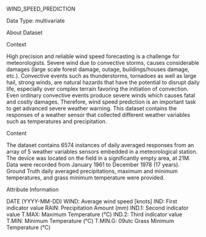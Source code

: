 WIND_SPEED_PREDICTION

Data Type: multivariate

About Dataset

Context

High precision and reliable wind speed forecasting is a challenge for meteorologists. Severe wind due to convective storms, causes considerable damages (large scale forest damage, outage, buildings/houses damage, etc.). Convective events such as thunderstorms, tornadoes as well as large hail, strong winds, are natural hazards that have the potential to disrupt daily life, especially over complex terrain favoring the initiation of convection. Even ordinary convective events produce severe winds which causes fatal and costly damages. Therefore, wind speed prediction is an important task to get advanced severe weather warning. This dataset contains the responses of a weather sensor that collected different weather variables such as temperatures and precipitation.

Content

The dataset contains 6574 instances of daily averaged responses from an array of 5 weather variables sensors embedded in a meteorological station. The device was located on the field in a significantly empty area, at 21M. Data were recorded from January 1961 to December 1978 (17 years). Ground Truth daily averaged precipitations, maximum and minimum temperatures, and grass minimum temperature were provided.

Attribute Information

DATE (YYYY-MM-DD) WIND: Average wind speed [knots] IND: First indicator value RAIN: Precipitation Amount (mm) IND.1: Second indicator value T.MAX: Maximum Temperature (°C) IND.2: Third indicator value T.MIN: Minimum Temperature (°C) T.MIN.G: 09utc Grass Minimum Temperature (°C)
